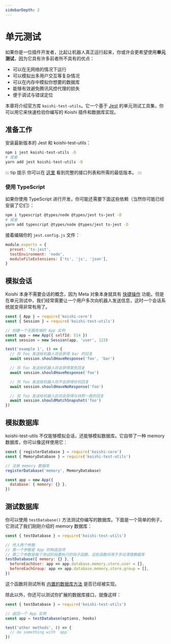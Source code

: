 ```yaml
---
sidebarDepth: 2
---
```


# 单元测试

如果你是一位插件开发者，比起让机器人真正运行起来，你或许会更希望使用**单元测试**，因为它具有许多前者所不具有的优点：

- 可以在无网络的情况下运行
- 可以模拟出多用户交互等复杂情况
- 可以在内存中模拟你想要的数据库
- 能够有效避免腾讯风控代理的损失
- 便于调试与错误定位

本章将介绍官方库 `koishi-test-utils`。它一个基于 [Jest](https://jestjs.io/zh-Hans/) 的单元测试工具集，你可以用它来快速检验你编写的 Koishi 插件和数据库实现。

## 准备工作

安装最新版本的 Jest 和 koishi-test-utils：

```sh
npm i jest koishi-test-utils -D
# 或者
yarn add jest koishi-test-utils -D
```

::: tip 提示
你可以在 [这里](../api/test-utils.md) 看到完整的接口列表和所需的最低版本。
:::

### 使用 TypeScript

如果你使用 TypeScript 进行开发，你可能还需要下面这些依赖（当然你可能已经安装了它们）：

```sh
npm i typescript @types/node @types/jest ts-jest -D
# 或者
yarn add typescript @types/node @types/jest ts-jest -D
```

接着编辑你的 `jest.config.js` 文件：

```js
module.exports = {
  preset: 'ts-jest',
  testEnvironment: 'node',
  moduleFileExtensions: ['ts', 'js', 'json'],
}
```

## 模拟会话 <Badge text="1.1.0+"/>

Koishi 本身不需要会话的概念，因为 Meta 对象本身就具有 [快捷操作](./receive-and-send.md#快捷操作) 功能。但是在单元测试中，我们经常需要让一个用户多次向机器人发送信息，这时一个会话系统就变得非常有用了。

```js
const { App } = require('koishi-core')
const { Session } = require('koishi-test-utils')

// 创建一个无服务端的 App 实例
const app = new App({ selfId: 514 })
const session = new Session(app, 'user', 123)

test('example 1', () => {
  // 将 foo 发送给机器人将会获得 bar 的回复
  await session.shouldHaveResponse('foo', 'bar')

  // 将 foo 发送给机器人将会获得某些回复
  await session.shouldHaveResponse('foo')

  // 将 foo 发送给机器人将不会获得任何回复
  await session.shouldHaveNoResponse('foo')

  // 将 foo 发送给机器人后将会获得与快照一致的回复
  await session.shouldMatchSnapshot('foo')
})
```

## 模拟数据库 <Badge text="1.1.0+"/>

koishi-test-utils 不仅能够模拟会话，还能够模拟数据库。它自带了一种 memory 数据库，你可以像这样使用它：

```js
const { registerDatabase } = require('koishi-core')
const { MemoryDatabase } = require('koishi-test-utils')

// 注册 memory 数据库
registerDatabase('memory', MemoryDatabase)

const app = new App({
  database: { memory: {} },
})
```

## 测试数据库

你可以使用 `testDatabase()` 方法测试你编写的数据库。下面是一个简单的例子，它测试了我们刚刚介绍的 memory 数据库：

```js
const { testDatabase } = require('koishi-test-utils')

// 传入两个参数
// 第一个参数是 App 的构造选项
// 第二个参数是每个测试阶段要执行的钩子函数，这些函数将用于手动清理数据库
testDatabase({ memory: {} }, {
  beforeEachUser: app => app.database.memory.store.user = [],
  beforeEachGroup: app => app.database.memory.store.group = [],
})
```

这个函数将测试所有 [内置的数据库方法](../api/database.md#内置方法) 是否已经被实现。

除此以外，你还可以测试你扩展的数据库接口，就像这样：

```js
const { testDatabase } = require('koishi-test-utils')

// 返回一个 App 实例
const app = testDatabase(options, hooks)

test('other methods', () => {
  // do something with `app`
})
```
